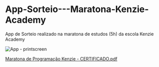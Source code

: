 # App-Sorteio---Maratona-Kenzie-Academy
App de Sorteio realizado na maratona de estudos (5h) da escola Kenzie Academy


![App - printscreen](https://user-images.githubusercontent.com/97986284/168933729-1672960e-2b84-4648-87bc-27be212cbc9c.PNG)

[Maratona de Programação Kenzie - CERTIFICADO.pdf](https://github.com/gu-barros/App-Sorteio---Maratona-Kenzie-Academy/files/8712361/Maratona.de.Programacao.Kenzie.-.CERTIFICADO.pdf)


